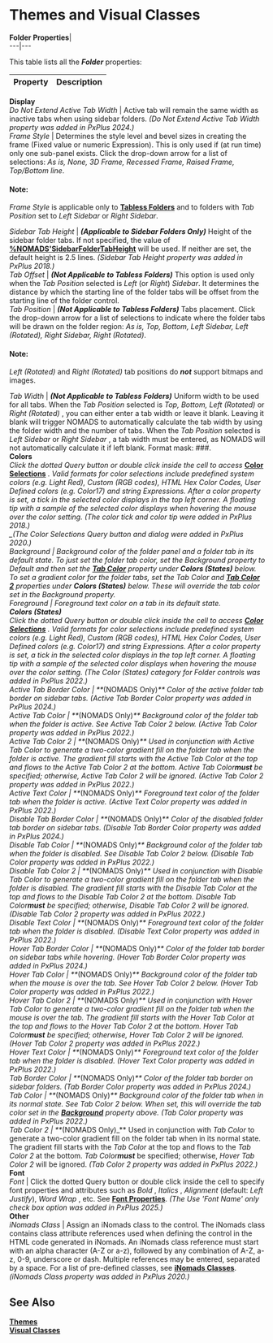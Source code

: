 # Themes and Visual Classes

**Folder Properties**|   
---|---  
  
This table lists all the **_Folder_** properties:

**Property** |  **Description**  
---|---  
**Display**  
_Do Not Extend Active Tab Width_ |  Active tab will remain the same width as inactive tabs when using sidebar folders. _(Do Not Extend Active Tab Width property was added in PxPlus 2024.)_  
_Frame Style_ |  Determines the style level and bevel sizes in creating the frame (Fixed value or numeric Expression). This is only used if (at run time) only one sub-panel exists. Click the drop-down arrow for a list of selections: _As is, None, 3D Frame, Recessed Frame, Raised Frame, Top/Bottom line_.

#### **Note:**  
_Frame Style_ is applicable only to **[Tabless Folders](../../Creating%20Panel%20Controls/Folder%20Controls/Tabless%20Folders.md)** and to folders with _Tab Position_ set to _Left Sidebar_ or _Right Sidebar_.  
  
_Sidebar Tab Height_ |  **_(Applicable to Sidebar Folders Only)_** Height of the sidebar folder tabs. If not specified, the value of **[%NOMADS'SidebarFolderTabHeight](../../Appendix/NOMADS%20Variables/Overview.htm#sidebartabheight)** will be used. If neither are set, the default height is 2.5 lines. _(Sidebar Tab Height property was added in PxPlus 2018.)_  
_Tab Offset_ |  **_(Not Applicable to Tabless Folders)_** This option is used only when the _Tab Position_ selected is _Left_ (or _Right_) _Sidebar_. It determines the distance by which the starting line of the folder tabs will be offset from the starting line of the folder control.  
_Tab Position_ |  **_(Not Applicable to Tabless Folders)_** Tabs placement. Click the drop-down arrow for a list of selections to indicate where the folder tabs will be drawn on the folder region: _As is, Top, Bottom, Left Sidebar, Left (Rotated), Right Sidebar, Right (Rotated)_.

#### **Note:**  
_Left (Rotated)_ and _Right (Rotated)_ tab positions do **_not_** support bitmaps and images.  
  
_Tab Width_ |  **_(Not Applicable to Tabless Folders)_** Uniform width to be used for all tabs. When the _Tab Position_ selected is _Top, Bottom, Left (Rotated)_ or _Right (Rotated)_ , you can either enter a tab width or leave it blank. Leaving it blank will trigger NOMADS to automatically calculate the tab width by using the folder width and the number of tabs. When the _Tab Position_ selected is _Left Sidebar_ or _Right Sidebar_ , a tab width must be entered, as NOMADS will not automatically calculate it if left blank. Format mask: ###.  
**Colors**  
_Click the dotted_ _Query button or double click inside the cell to access_ **[Color Selections](../../Appendix/Color%20Selections.md)** _. Valid formats for color selections include predefined system colors (e.g. Light Red), Custom (RGB codes), HTML Hex Color Codes, User Defined colors (e.g. Color17) and string Expressions._ _After a color property is set, a tick in the selected color displays in the top left corner. A floating tip with a sample of the selected color displays when hovering the mouse over the color setting._ _(The color tick and color tip were added in PxPlus 2018.)  
__(The Color Selections Query button and dialog were added in PxPlus 2020.)_  
_Background_ |  Background color of the folder panel and a folder tab in its default state. To just set the folder tab color, set the _Background_ property to _Default_ and then set the **[Tab Color](Themes_vc%20Fldr.htm#tab_color)** property under **Colors (States)** below. To set a gradient color for the folder tabs, set the _Tab Color_ and **[Tab Color 2](Themes_vc%20Fldr.htm#tab_color2)** properties under **Colors (States)** below. These will override the tab color set in the _Background_ property.  
_Foreground_ |  Foreground text color on a tab in its default state.  
**Colors (States)**  
_Click the dotted_ _Query button or double click inside the cell to access_ **[Color Selections](../../Appendix/Color%20Selections.md)** _. Valid formats for color selections include predefined system colors (e.g. Light Red), Custom (RGB codes), HTML Hex Color Codes, User Defined colors (e.g. Color17) and string Expressions._ _After a color property is set, a tick in the selected color displays in the top left corner. A floating tip with a sample of the selected color displays when hovering the mouse over the color setting._ _(The Color (States) category for Folder controls was added in PxPlus 2022.)_  
_Active Tab Border Color_ |  **_(NOMADS Only)_** Color of the active folder tab border on sidebar tabs. _(Active Tab Border Color property was added in PxPlus 2024.)_  
_Active Tab Color_ |  **_(NOMADS Only)_** Background color of the folder tab when the folder is active. See _Active Tab Color 2_ below. _(Active Tab Color property was added in PxPlus 2022.)_  
_Active Tab Color 2_ |  **_(NOMADS Only)_** Used in conjunction with _Active Tab Color_ to generate a two-color gradient fill on the folder tab when the folder is active. The gradient fill starts with the _Active Tab Color_ at the top and flows to the _Active Tab Color 2_ at the bottom. _Active Tab Color**must**_ be specified; otherwise, _Active Tab Color 2_ will be ignored. _(Active Tab Color 2 property was added in PxPlus 2022.)_  
_Active Text Color_ |  **_(NOMADS Only)_** Foreground text color of the folder tab when the folder is active. _(Active Text Color property was added in PxPlus 2022.)_  
_Disable Tab Border Color_ |  **_(NOMADS Only)_** Color of the disabled folder tab border on sidebar tabs. _(Disable Tab Border Color property was added in PxPlus 2024.)_  
_Disable Tab Color_ |  **_(NOMADS Only)_** Background color of the folder tab when the folder is disabled. See _Disable Tab Color 2_ below. _(Disable Tab Color property was added in PxPlus 2022.)_  
_Disable Tab Color 2_ |  **_(NOMADS Only)_** Used in conjunction with _Disable Tab Color_ to generate a two-color gradient fill on the folder tab when the folder is disabled. The gradient fill starts with the _Disable Tab Color_ at the top and flows to the _Disable Tab Color 2_ at the bottom. _Disable Tab Color**must**_ be specified; otherwise, _Disable Tab Color 2_ will be ignored. _(Disable Tab Color 2 property was added in PxPlus 2022.)_  
_Disable Text Color_ |  **_(NOMADS Only)_** Foreground text color of the folder tab when the folder is disabled. _(Disable Text Color property was added in PxPlus 2022.)_  
_Hover Tab Border Color_ |  **_(NOMADS Only)_** Color of the folder tab border on sidebar tabs while hovering. _(Hover Tab Border Color property was added in PxPlus 2024.)_  
_Hover Tab Color_ |  **_(NOMADS Only)_** Background color of the folder tab when the mouse is over the tab. See _Hover Tab Color 2_ below. _(Hover Tab Color property was added in PxPlus 2022.)_  
_Hover Tab Color 2_ |  **_(NOMADS Only)_** Used in conjunction with _Hover Tab Color_ to generate a two-color gradient fill on the folder tab when the mouse is over the tab. The gradient fill starts with the _Hover Tab Color_ at the top and flows to the _Hover Tab Color 2_ at the bottom. _Hover Tab Color**must**_ be specified; otherwise, _Hover Tab Color 2_ will be ignored. _(Hover Tab Color 2 property was added in PxPlus 2022.)_  
_Hover Text Color_ |  **_(NOMADS Only)_** Foreground text color of the folder tab when the folder is disabled. _(Hover Text Color property was added in PxPlus 2022.)_  
_Tab Border Color_ |  **_(NOMADS Only)_** Color of the folder tab border on sidebar folders. _(Tab Border Color property was added in PxPlus 2024.)_  
_Tab Color_ |  **_(NOMADS Only)_** Background color of the folder tab when in its normal state. See _Tab Color 2_ below. When set, this will override the tab color set in the **[Background](Themes_vc%20Fldr.htm#background)** property above. _(Tab Color property was added in PxPlus 2022.)_  
_Tab Color 2_ |  **_(NOMADS Only)_** Used in conjunction with _Tab Color_ to generate a two-color gradient fill on the folder tab when in its normal state. The gradient fill starts with the _Tab Color_ at the top and flows to the _Tab Color 2_ at the bottom. _Tab Color**must**_ be specified; otherwise, _Hover Tab Color 2_ will be ignored. _(Tab Color 2 property was added in PxPlus 2022.)_  
**Font**  
_Font_ |  Click the dotted Query button or double click inside the cell to specify font properties and attributes such as _Bold_ , _Italics_ , _Alignment_ (default: _Left Justify_), _Word Wrap_ , etc. See **[Font Properties](Font%20Properties.md)**. _(The Use 'Font Name' only check box option was added in PxPlus 2025.)_  
**Other**  
_iNomads Class_ |  Assign an iNomads class to the control. The iNomads class contains class attribute references used when defining the control in the HTML code generated in iNomads. An iNomads class reference must start with an alpha character (A-Z or a-z), followed by any combination of A-Z, a-z, 0-9, underscore or dash. Multiple references may be entered, separated by a space. For a list of pre-defined classes, see [**iNomads Classes**](../../../iNOMADS/iNomads%20Classes.md). _(iNomads Class property was added in PxPlus 2020.)_  
  
## See Also

**[Themes](Themes.md)**  
**[Visual Classes](Visual%20Classes.md)**
